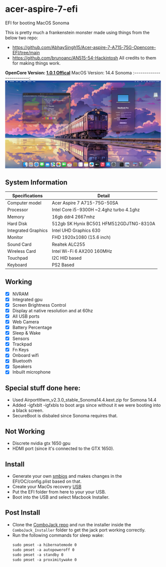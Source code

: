 # acer-aspire-7-efi
EFI for booting MacOS Sonoma

This is pretty much a frankenstein monster made using things from the below two repo:
- https://github.com/AbhaySingh15/Acer-aspire-7-A715-75G-Opencore-EFI/tree/main
- https://github.com/brunoanc/AN515-54-Hackintosh
All credits to them for making things work.

**OpenCore Version: [1.0.1 Offical](https://github.com/acidanthera/OpenCorePkg)**
 MacOS Version: 14.4 Sonoma
 :-------------------------:
 ![alt text](https://raw.githubusercontent.com/captain-nemo1/acer-aspire-7-efi/main/images/Screenshot_2024-08-25_at_2.29.43_PM.webp)
 
## System Information

| Specifications | Detail                                                  |
| ------------------- | ------------------------------------------- |
| Computer model      | Acer Aspire 7 A715-75G-50SA                |
| Processor           | Intel Core i5-9300H ~2.4ghz turbo 4.1ghz   |
| Memory              | 16gb ddr4 2667mhz                           |
| Hard Disk           | 512gb SK Hynix BC501 HFM512GDJTNG-8310A    |
| Integrated Graphics | Intel UHD Graphics 630                     |
| Monitor             | FHD 1920x1080 (15.6 inch)                  |
| Sound Card          | Realtek ALC255                             |
| Wireless Card       | Intel Wi-Fi 6 AX200 160MHz                 |
| Touchpad            | I2C HID based                              |
| Keyboard            | PS2 Based

## Working
- [x] NVRAM
- [x] Integrated gpu 
- [x] Screen Brightness Control
- [x] Display at native resolution and at 60hz
- [x] All USB ports
- [x] Web Camera
- [x] Battery Percentage
- [x] Sleep & Wake
- [x] Sensors
- [x] Trackpad
- [x] Fn Keys
- [x] Onboard wifi
- [x] Bluetooth
- [x] Speakers 
- [x] Inbuilt microphone

## Special stuff done here:
 - Used AirportItlwm_v2.3.0_stable_Sonoma14.4.kext.zip for Somona 14.4
 - Added -igfxblt -igfxbls to boot args since without it we were booting into a black screen.
 - SecureBoot is disbaled since Sonoma requires that.

## Not Working 
- Discrete nvidia gtx 1650 gpu
- HDMI port (since it's connected to the GTX 1650).

## Install
- Generate your own [smbios](https://dortania.github.io/OpenCore-Post-Install/universal/iservices.html#using-gensmbios) and makes changes in the EFI/OC/config.plist based on that.
- Create your MacOs recovery [USB](https://dortania.github.io/OpenCore-Install-Guide/installer-guide/)
- Put the EFI folder from here to your your USB.
- Boot into the USB and select Macbook Installer.

## Post Install

- Clone the [ComboJack repo](https://github.com/hackintosh-stuff/ComboJack) and run the installer inside the `ComboJack_Installer` folder to get the jack port working correctly.
- Run the following commands for sleep wake:
  ```
  sudo pmset -a hibernatemode 0
  sudo pmset -a autopoweroff 0
  sudo pmset -a standby 0
  sudo pmset -a proximitywake 0
  ```
